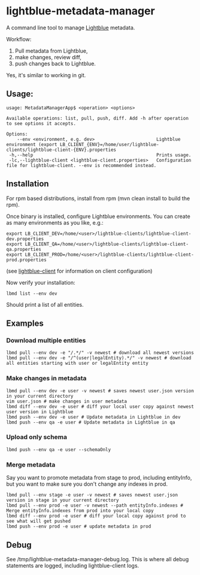 # lightblue-metadata-manager
A command line tool to manage [Lightblue](https://github.com/lightblue-platform/) metadata.

Workflow:

1. Pull metadata from Lightblue,
2. make changes, review diff,
3. push changes back to Lightblue.

Yes, it's similar to working in git.

## Usage:
```
usage: MetadataManagerApp$ <operation> <options>

Available operations: list, pull, push, diff. Add -h after operation to see options it accepts.

Options:
    --env <environment, e.g. dev>                       Lightblue environment (export LB_CLIENT_{ENV}=/home/user/lightblue-clients/lightblue-client-{ENV}.properties
 -h,--help                                              Prints usage.
 -lc,--lightblue-client <lightblue-client.properties>   Configuration file for lightblue-client. --env is recommended instead.
```

## Installation

For rpm based distributions, install from rpm (mvn clean install to build the rpm).

Once binary is installed, configure Lightblue environments. You can create as many environments as you like, e.g.:

```
export LB_CLIENT_DEV=/home/<user>/lightblue-clients/lightblue-client-dev.properties
export LB_CLIENT_QA=/home/<user>/lightblue-clients/lightblue-client-qa.properties
export LB_CLIENT_PROD=/home/<user>/lightblue-clients/lightblue-client-prod.properties
```
(see [lightblue-client](https://github.com/lightblue-platform/lightblue-client) for information on client configuration)

Now verify your installation:
```
lbmd list --env dev
```
Should print a list of all entities.


## Examples

### Download multiple entities
```
lbmd pull --env dev -e "/.*/" -v newest # download all newest versions
lbmd pull --env dev -e "/^(user|legalEntity).*/" -v newest # download all entities starting with user or legalEntity entity
```

### Make changes in metadata
```
lbmd pull --env dev -e user -v newest # saves newest user.json version in your current directory
vim user.json # make changes in user metadata
lbmd diff --env dev -e user # diff your local user copy against newest user version in Lightblue
lbmd push --env dev -e user # Update metadata in Lightblue in dev
lbmd push --env qa -e user # Update metadata in Lightblue in qa
```

### Upload only schema
```
lbmd push --env qa -e user --schemaOnly
```

### Merge metadata

Say you want to promote metadata from stage to prod, including entityInfo, but you want to make sure you don't change any indexes in prod.
```
lbmd pull --env stage -e user -v newest # saves newest user.json version in stage in your current directory
lbmd pull --env prod -e user -v newest --path entityInfo.indexes # Merge entityInfo.indexes from prod into your local copy
lbmd diff --env prod -e user # diff your local copy against prod to see what will get pushed
lbmd push --env prod -e user # update metadata in prod
```

## Debug

See /tmp/lightblue-metadata-manager-debug.log. This is where all debug statements are logged, including lightblue-client logs.